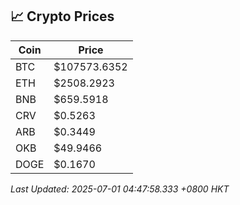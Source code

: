 ## 📈 Crypto Prices

| Coin | Price |
| ---- | ----- |
| BTC | $107573.6352 |
| ETH | $2508.2923 |
| BNB | $659.5918 |
| CRV | $0.5263 |
| ARB | $0.3449 |
| OKB | $49.9466 |
| DOGE | $0.1670 |

_Last Updated: 2025-07-01 04:47:58.333 +0800 HKT_